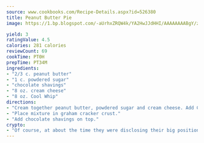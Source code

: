 ```yaml
---
source: www.cookbooks.com/Recipe-Details.aspx?id=526380
title: Peanut Butter Pie
image: https://1.bp.blogspot.com/-aUrhxZRQW4k/YA2HwJJdHHI/AAAAAAAABgY/z2R8OXCxqDoBQtRn-q-fHG8g9_G4G1HBwCLcBGAsYHQ/s320/13.png

yield: 3
ratingValue: 4.5
calories: 281 calories
reviewCount: 69
cookTime: PT0H
prepTime: PT34M
ingredients:
- "2/3 c. peanut butter"
- "1 c. powdered sugar"
- "chocolate shavings"
- "8 oz. cream cheese"
- "8 oz. Cool Whip"
directions:
- "Cream together peanut butter, powdered sugar and cream cheese. Add Cool Whip."
- "Place mixture in graham cracker crust."
- "Add chocolate shavings on top."
crypto:
- "Of course, at about the time they were disclosing their big position, Bitcoin started to crash."
---
```

